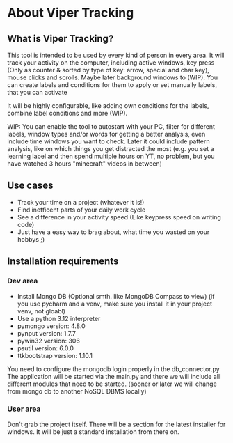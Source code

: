 # About Viper Tracking

## What is Viper Tracking?
This tool is intended to be used by every kind of person in every area.
It will track your activity on the computer, including active windows,
key press (Only as counter & sorted by type of key: arrow, special and char key),
mouse clicks and scrolls.
Maybe later background windows to (WIP).
You can create labels and conditions for them to apply
or set manually labels, that you can activate

It will be highly configurable, like adding own conditions for the labels,
combine label conditions and more (WIP).

WIP:
You can enable the tool to autostart with your PC,
filter for different labels, window types and/or words for getting a better analysis,
even include time windows you want to check.
Later it could include pattern analysis, like on which things you get distracted the most
(e.g. you set a learning label and then spend multiple hours on YT, no problem, 
but you have watched 3 hours "minecraft" videos in between)

## Use cases
- Track your time on a project (whatever it is!)
- Find inefficent parts of your daily work cycle
- See a difference in your activity speed (Like keypress speed on writing code)
- Just have a easy way to brag about, what time you wasted on your hobbys ;)

## Installation requirements
### Dev area
- Install Mongo DB (Optional smth. like MongoDB Compass to view)
(if you use pycharm and a venv, make sure you install it in your project venv, not gloabl)
- Use a python 3.12 interpreter
- pymongo version: 4.8.0
- pynput version: 1.7.7
- pywin32 version: 306
- psutil  version: 6.0.0
- ttkbootstrap  version: 1.10.1

You need to configure the mongodb login properly in the db_connector.py
The application will be started via the main.py and there we will include
all different modules that need to be started.
(sooner or later we will change from mongo db to another NoSQL DBMS locally)


### User area
Don't grab the project itself.
There will be a section for the latest installer for windows.
It will be just a standard installation from there on.



